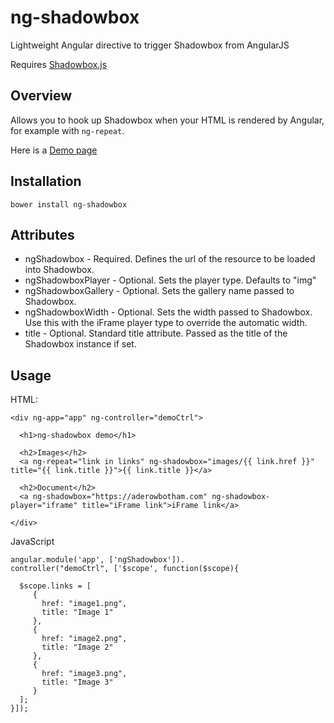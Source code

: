 # ng-shadowbox

Lightweight Angular directive to trigger Shadowbox from AngularJS

Requires [Shadowbox.js](https://github.com/mjackson/shadowbox)

## Overview

Allows you to hook up Shadowbox when your HTML is rendered by Angular, for example with `ng-repeat`.

Here is a [Demo page](https://cdn.rawgit.com/aderowbotham/ng-shadowbox/master/demo/index.html)


## Installation

`bower install ng-shadowbox`

## Attributes

* ngShadowbox - Required. Defines the url of the resource to be loaded into Shadowbox.
* ngShadowboxPlayer - Optional. Sets the player type. Defaults to "img"
* ngShadowboxGallery - Optional. Sets the gallery name passed to Shadowbox.
* ngShadowboxWidth - Optional. Sets the width passed to Shadowbox. Use this with the iFrame player type to override the automatic width.
* title - Optional. Standard title attribute. Passed as the title of the Shadowbox instance if set.




## Usage

HTML:

    <div ng-app="app" ng-controller="demoCtrl">

      <h1>ng-shadowbox demo</h1>

      <h2>Images</h2>
      <a ng-repeat="link in links" ng-shadowbox="images/{{ link.href }}" title="{{ link.title }}">{{ link.title }}</a>

      <h2>Document</h2>
      <a ng-shadowbox="https://aderowbotham.com" ng-shadowbox-player="iframe" title="iFrame link">iFrame link</a>

    </div>


JavaScript

    angular.module('app', ['ngShadowbox']).
    controller("demoCtrl", ['$scope', function($scope){

      $scope.links = [
         {
           href: "image1.png",
           title: "Image 1"
         },
         {
           href: "image2.png",
           title: "Image 2"
         },
         {
           href: "image3.png",
           title: "Image 3"
         }
      ];
    }]);
